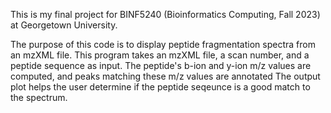 This is my final project for BINF5240 (Bioinformatics Computing, Fall 2023) at Georgetown University. 

The purpose of this code is to display peptide fragmentation spectra from an mzXML file. 
This program takes an mzXML file, a scan number, and a peptide sequence as input.
The peptide's b-ion and y-ion m/z values are computed, and peaks matching these m/z values are annotated
The output plot helps the user determine if the peptide seqeunce is a good match to the spectrum.
